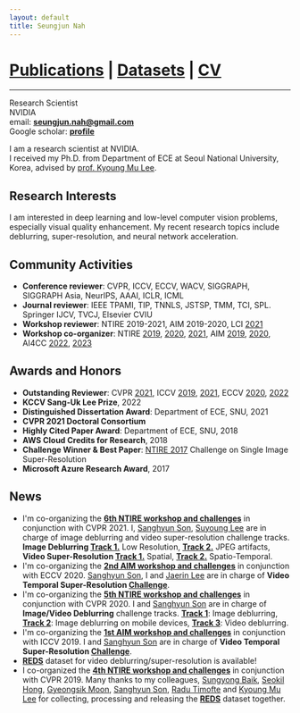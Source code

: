 ```yaml
---
layout: default
title: Seungjun Nah
---
```


# [Publications](publications) | [Datasets](Datasets/datasets) | [CV](cv.pdf)
___

Research Scientist  
NVIDIA  
email: **seungjun.nah@gmail.com**  
Google scholar: **[profile](https://scholar.google.com/citations?user=hEr2AKsAAAAJ&hl=en)**


I am a research scientist at NVIDIA.  
I received my Ph.D. from Department of ECE at Seoul National University, Korea, advised by [prof. Kyoung Mu Lee](https://cv.snu.ac.kr/index.php/faculty/).

## Research Interests

I am interested in deep learning and low-level computer vision problems, especially visual quality enhancement.
My recent research topics include deblurring, super-resolution, and neural network acceleration.

## Community Activities

* **Conference reviewer**: CVPR, ICCV, ECCV, WACV, SIGGRAPH, SIGGRAPH Asia, NeurIPS, AAAI, ICLR, ICML
* **Journal reviewer**: IEEE TPAMI, TIP, TNNLS, JSTSP, TMM, TCI, SPL. Springer IJCV, TVCJ, Elsevier CVIU
* **Workshop reviewer**: NTIRE 2019-2021, AIM 2019-2020, LCI [2021](https://sites.google.com/view/lci-iccv2021)
* **Workshop co-organizer**: NTIRE [2019](https://data.vision.ee.ethz.ch/cvl/ntire19/), [2020](https://data.vision.ee.ethz.ch/cvl/ntire20/), [2021](https://data.vision.ee.ethz.ch/cvl/ntire21/), AIM [2019](https://data.vision.ee.ethz.ch/cvl/aim19/), [2020](https://data.vision.ee.ethz.ch/cvl/aim19/), AI4CC [2022](https://ai4cc.net/2022/), [2023](https://ai4cc.net/)

## Awards and Honors

* **Outstanding Reviewer**: CVPR [2021](http://cvpr2021.thecvf.com/node/184), ICCV [2019](https://iccv2019.thecvf.com/best_reviewers), [2021](http://iccv2021.thecvf.com/outstanding-reviewers), ECCV [2020](https://eccv2020.eu/outstanding-reviewers/), [2022](https://eccv2022.ecva.net/program/outstanding-reviewers/)
* **KCCV Sang-Uk Lee Prize**, 2022
* **Distinguished Dissertation Award**: Department of ECE, SNU, 2021
* **CVPR 2021 Doctoral Consortium**
* **Highly Cited Paper Award**: Department of ECE, SNU, 2018
* **AWS Cloud Credits for Research**, 2018
* **Challenge Winner & Best Paper**: [NTIRE 2017](https://data.vision.ee.ethz.ch/cvl/ntire17/) Challenge on Single Image Super-Resolution
* **Microsoft Azure Research Award**, 2017

## News

* I'm co-organizing the **[6th NTIRE workshop and challenges](https://data.vision.ee.ethz.ch/cvl/ntire21/)** in conjunction with CVPR 2021. I, [Sanghyun Son](https://scholar.google.com/citations?user=nWaSdu0AAAAJ&hl=en), [Suyoung Lee](https://scholar.google.com/citations?user=s0uhy1gAAAAJ&hl=en) are in charge of image deblurring and video super-resolution challenge tracks. **Image Deblurring [Track 1.](https://competitions.codalab.org/competitions/28073)** Low Resolution, **[Track 2.](https://competitions.codalab.org/competitions/28074)** JPEG artifacts, **Video Super-Resolution [Track 1.](https://competitions.codalab.org/competitions/28051)** Spatial, **[Track 2.](https://competitions.codalab.org/competitions/28072)** Spatio-Temporal.
* I'm co-organizing the **[2nd AIM workshop and challenges](https://data.vision.ee.ethz.ch/cvl/aim20/)** in conjunction with ECCV 2020. [Sanghyun Son](https://scholar.google.com/citations?user=nWaSdu0AAAAJ&hl=en), I and [Jaerin Lee](https://cv.snu.ac.kr/index.php/students/) are in charge of **Video Temporal Super-Resolution [Challenge](https://competitions.codalab.org/competitions/24584)**.
* I'm co-organizing the **[5th NTIRE workshop and challenges](https://data.vision.ee.ethz.ch/cvl/ntire20/)** in conjunction with CVPR 2020. I and [Sanghyun Son](https://scholar.google.com/citations?user=nWaSdu0AAAAJ&hl=en) are in charge of **Image/Video Deblurring** challenge tracks. **[Track 1](https://competitions.codalab.org/competitions/22233)**: Image deblurring, **[Track 2](https://competitions.codalab.org/competitions/22234)**: Image deblurring on mobile devices, **[Track 3](https://competitions.codalab.org/competitions/22235)**: Video deblurring.
* I'm co-organizing the **[1st AIM workshop and challenges](https://data.vision.ee.ethz.ch/cvl/aim19/)** in conjunction with ICCV 2019. I and [Sanghyun Son](https://scholar.google.com/citations?user=nWaSdu0AAAAJ&hl=en) are in charge of **Video Temporal Super-Resolution [Challenge](https://competitions.codalab.org/competitions/20244)**.
* **[REDS](Datasets/reds)** dataset for video deblurring/super-resolution is available!
* I co-organized the **[4th NTIRE workshop and challenges](https://data.vision.ee.ethz.ch/cvl/ntire19/)** in conjunction with CVPR 2019. Many thanks to my colleagues, [Sungyong Baik](https://scholar.google.com/citations?user=lQ4gotkAAAAJ&hl=en), [Seokil Hong](https://scholar.google.com/citations?user=nYDLTksAAAAJ&hl=en), [Gyeongsik Moon](https://scholar.google.com/citations?user=2f2D258AAAAJ&hl=en), [Sanghyun Son](https://scholar.google.com/citations?user=nWaSdu0AAAAJ&hl=en), [Radu Timofte](https://scholar.google.com/citations?user=u3MwH5kAAAAJ&hl=en) and [Kyoung Mu Lee](https://scholar.google.com/citations?user=Hofj9kAAAAAJ&hl=en) for collecting, processing and releasing the **[REDS](Datasets/reds)** dataset together.
